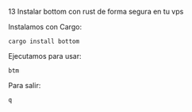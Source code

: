 13 Instalar bottom con rust de forma segura en tu vps

Instalamos con Cargo:

    cargo install bottom

Ejecutamos para usar:

    btm

Para salir:

    q

